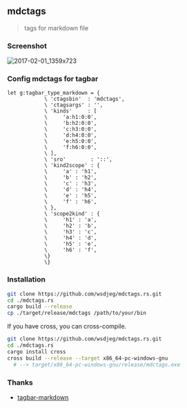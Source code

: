 ## mdctags

> tags for markdown file

### Screenshot

![2017-02-01_1359x723](https://cloud.githubusercontent.com/assets/13142418/22514376/12f8a792-e8da-11e6-9897-fb0136732a31.png)

### Config mdctags for tagbar

```viml
let g:tagbar_type_markdown = {
            \ 'ctagsbin'  : 'mdctags',
            \ 'ctagsargs' : '',
            \ 'kinds'     : [
            \     'a:h1:0:0',
            \     'b:h2:0:0',
            \     'c:h3:0:0',
            \     'd:h4:0:0',
            \     'e:h5:0:0',
            \     'f:h6:0:0',
            \ ],
            \ 'sro'        : '::',
            \ 'kind2scope' : {
            \     'a' : 'h1',
            \     'b' : 'h2',
            \     'c' : 'h3',
            \     'd' : 'h4',
            \     'e' : 'h5',
            \     'f' : 'h6',
            \ },
            \ 'scope2kind' : {
            \     'h1' : 'a',
            \     'h2' : 'b',
            \     'h3' : 'c',
            \     'h4' : 'd',
            \     'h5' : 'e',
            \     'h6' : 'f',
            \}
            \}
```

### Installation

```sh
git clone https://github.com/wsdjeg/mdctags.rs.git
cd ./mdctags.rs
cargo build --release
cp ./target/release/mdctags /path/to/your/bin
```

If you have cross, you can cross-compile.

```sh
git clone https://github.com/wsdjeg/mdctags.rs.git
cd ./mdctags.rs
cargo install cross
cross build --release --target x86_64-pc-windows-gnu
  # --> target/x86_64-pc-windows-gnu/release/mdctags.exe
```

### Thanks

- [tagbar-markdown](https://github.com/lvht/tagbar-markdown)
